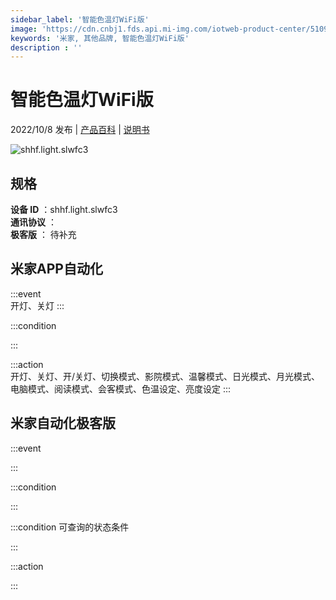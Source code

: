 ```yaml
---
sidebar_label: '智能色温灯WiFi版'
image: 'https://cdn.cnbj1.fds.api.mi-img.com/iotweb-product-center/5109f7fa7368f349808da875c41e1109_1661328775395.png?GalaxyAccessKeyId=AKVGLQWBOVIRQ3XLEW&Expires=9223372036854775807&Signature=qU0B4R/HtqQcYtqXeANYka0OWjQ='
keywords: '米家, 其他品牌, 智能色温灯WiFi版'
description : ''
---
```

# 智能色温灯WiFi版

2022/10/8 发布 | [产品百科](https://home.mi.com/webapp/content/baike/product/index.html?model=shhf.light.slwfc3/) | [说明书](https://home.mi.com/views/introduction.html?model=shhf.light.slwfc3&region=cn)

![shhf.light.slwfc3](https://cdn.cnbj1.fds.api.mi-img.com/iotweb-product-center/5109f7fa7368f349808da875c41e1109_1661328775395.png?GalaxyAccessKeyId=AKVGLQWBOVIRQ3XLEW&Expires=9223372036854775807&Signature=qU0B4R/HtqQcYtqXeANYka0OWjQ=)

## 规格  
> 
**设备 ID** ：shhf.light.slwfc3  
**通讯协议** ：  
**极客版**  ： 待补充 


## 米家APP自动化  

:::event  
开灯、关灯
:::

:::condition  

:::

:::action   
开灯、关灯、开/关灯、切换模式、影院模式、温馨模式、日光模式、月光模式、电脑模式、阅读模式、会客模式、色温设定、亮度设定
:::

## 米家自动化极客版  

:::event  

:::

:::condition  

:::

:::condition 可查询的状态条件  

:::

:::action  

:::

        
